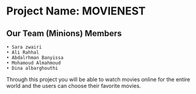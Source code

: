 # Project Name: MOVIENEST

## Our Team (Minions) Members

    • Sara zwairi
    • Ali Rahhal
    • Abdalrhman Banyissa
    • Mohamoud Almahmoud
    • Dina albarghouthi

Through this project you will be able to watch movies online for the entire world and the users can choose their favorite movies.
